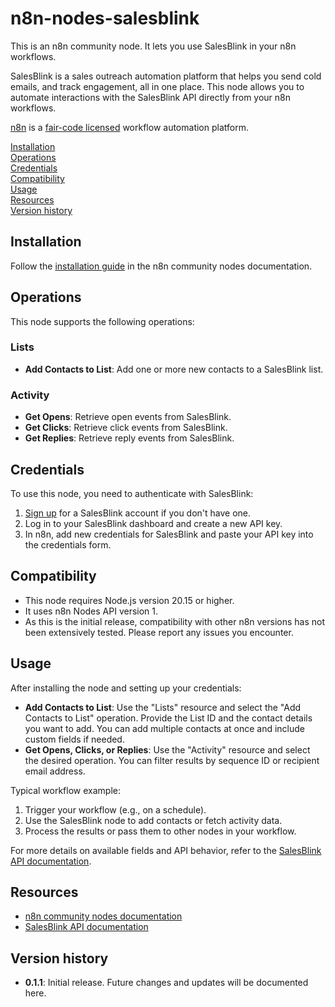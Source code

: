 # n8n-nodes-salesblink

This is an n8n community node. It lets you use SalesBlink in your n8n workflows.

SalesBlink is a sales outreach automation platform that helps you send cold emails, and track engagement, all in one place. This node allows you to automate interactions with the SalesBlink API directly from your n8n workflows.

[n8n](https://n8n.io/) is a [fair-code licensed](https://docs.n8n.io/reference/license/) workflow automation platform.

[Installation](#installation)  
[Operations](#operations)  
[Credentials](#credentials)  
[Compatibility](#compatibility)  
[Usage](#usage)  
[Resources](#resources)  
[Version history](#version-history)  

## Installation

Follow the [installation guide](https://docs.n8n.io/integrations/community-nodes/installation/) in the n8n community nodes documentation.

## Operations

This node supports the following operations:

### Lists
- **Add Contacts to List**: Add one or more new contacts to a SalesBlink list.

### Activity
- **Get Opens**: Retrieve open events from SalesBlink.
- **Get Clicks**: Retrieve click events from SalesBlink.
- **Get Replies**: Retrieve reply events from SalesBlink.

## Credentials

To use this node, you need to authenticate with SalesBlink:
1. [Sign up](https://salesblink.io/) for a SalesBlink account if you don't have one.
2. Log in to your SalesBlink dashboard and create a new API key.
3. In n8n, add new credentials for SalesBlink and paste your API key into the credentials form.

## Compatibility

- This node requires Node.js version 20.15 or higher.
- It uses n8n Nodes API version 1.
- As this is the initial release, compatibility with other n8n versions has not been extensively tested. Please report any issues you encounter.

## Usage

After installing the node and setting up your credentials:

- **Add Contacts to List**: Use the "Lists" resource and select the "Add Contacts to List" operation. Provide the List ID and the contact details you want to add. You can add multiple contacts at once and include custom fields if needed.
- **Get Opens, Clicks, or Replies**: Use the "Activity" resource and select the desired operation. You can filter results by sequence ID or recipient email address.

Typical workflow example:
1. Trigger your workflow (e.g., on a schedule).
2. Use the SalesBlink node to add contacts or fetch activity data.
3. Process the results or pass them to other nodes in your workflow.

For more details on available fields and API behavior, refer to the [SalesBlink API documentation](https://salesblink.io/api).

## Resources

* [n8n community nodes documentation](https://docs.n8n.io/integrations/#community-nodes)
* [SalesBlink API documentation](https://salesblink.io/api)

## Version history

- **0.1.1**: Initial release. Future changes and updates will be documented here.
